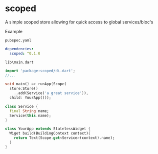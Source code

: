 # scoped

A simple scoped store allowing for quick access to global services/bloc's

Example

`pubspec.yaml`
```yaml
dependencies:
  scoped: ^0.1.0
```

`lib\main.dart`
```dart
import 'package:scoped/di.dart';
//...

void main() => runApp(Scope(
  store:Store()
    ..add(Service('a great service')),
  child: YourApp()));

class Service {
  final String name;
  Service(this.name);
}

class YourApp extends StatelessWidget {
  Wiget build(BuildingContext context){
    return Text(Scope.get<Service>(context).name);
  }
}
```


